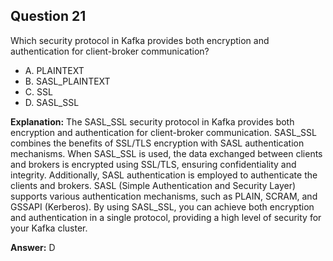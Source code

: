 ## Question 21

Which security protocol in Kafka provides both encryption and authentication for client-broker communication?

- A. PLAINTEXT
- B. SASL_PLAINTEXT
- C. SSL
- D. SASL_SSL

**Explanation:**
The SASL_SSL security protocol in Kafka provides both encryption and authentication for client-broker communication. SASL_SSL combines the benefits of SSL/TLS encryption with SASL authentication mechanisms. When SASL_SSL is used, the data exchanged between clients and brokers is encrypted using SSL/TLS, ensuring confidentiality and integrity. Additionally, SASL authentication is employed to authenticate the clients and brokers. SASL (Simple Authentication and Security Layer) supports various authentication mechanisms, such as PLAIN, SCRAM, and GSSAPI (Kerberos). By using SASL_SSL, you can achieve both encryption and authentication in a single protocol, providing a high level of security for your Kafka cluster.

**Answer:** D
